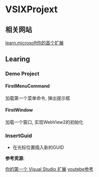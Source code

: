 # VSIXProjext

## 相关网站

[learn.microsoft你的首个扩展](https://learn.microsoft.com/zh-cn/visualstudio/extensibility/vsix/get-started/first-extension?view=vs-2022)

## Learing

### Demo Project

#### FirstMenuCommand

加载第一个菜单命令, 弹出提示框

#### FirstWindow 

加载一个窗口, 实现WebView2的初始化

### InsertGuid 

- 在光标位置插入新的GUID 

**参考资源**:  

[你的第一个 Visual Studio 扩展](https://learn.microsoft.com/zh-cn/visualstudio/extensibility/vsix/get-started/first-extension?view=vs-2022) 
[youtebe参考](https://www.youtube.com/watch?v=Pk7jdsvEhfc) 